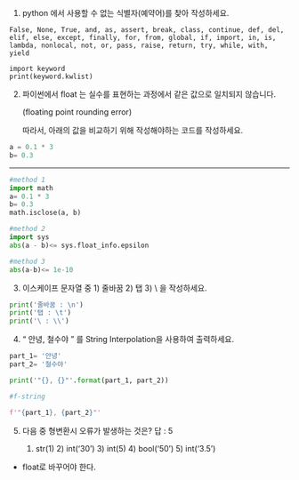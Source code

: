 1. python 에서 사용할 수 없는 식별자(예약어)를 찾아 작성하세요.

```pyhon
False, None, True, and, as, assert, break, class, continue, def, del, elif, else, except, finally, for, from, global, if, import, in, is, lambda, nonlocal, not, or, pass, raise, return, try, while, with, yield

import keyword
print(keyword.kwlist)

```

2. 파이썬에서  float 는 실수를 표현하는 과정에서 같은 값으로 일치되지 않습니다.

   (floating point rounding error)

   따라서, 아래의 값을 비교하기 위해 작성해야하는 코드를 작성하세요.

```python
a = 0.1 * 3
b= 0.3
```

---

```python
#method 1
import math
a= 0.1 * 3
b= 0.3
math.isclose(a, b)

#method 2
import sys
abs(a - b)<= sys.float_info.epsilon

#method 3
abs(a-b)<= 1e-10

```



3. 이스케이프 문자열 중 1) 줄바꿈 2) 탭 3) \ 을 작성하세요.

```python
print('줄바꿈 : \n')
print('탭 : \t')
print('\ : \\')
```



4. “ 안녕, 철수야 ” 를 String Interpolation을 사용하여 출력하세요.

```python
part_1= '안녕'
part_2= '철수야'

print('"{}, {}"'.format(part_1, part_2))

#f-string

f'"{part_1}, {part_2}"'

```



5. 다음 중 형변환시 오류가 발생하는 것은? 답 : 5

   1) str(1)      2) int(‘30’)  	3) int(5)       4) bool(‘50’)	 5) int(‘3.5’)



* float로 바꾸어야 한다.